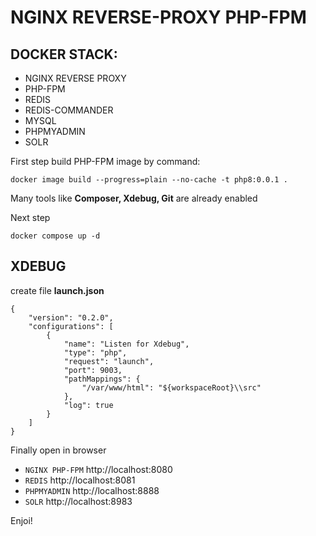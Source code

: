 # NGINX REVERSE-PROXY PHP-FPM

## DOCKER STACK:
- NGINX REVERSE PROXY
- PHP-FPM
- REDIS
- REDIS-COMMANDER
- MYSQL
- PHPMYADMIN
- SOLR

First step build PHP-FPM image by command:

```
docker image build --progress=plain --no-cache -t php8:0.0.1 .
```
Many tools like **Composer, Xdebug, Git** are already enabled

Next step
```
docker compose up -d
```
## XDEBUG
create file **launch.json**
```
{
    "version": "0.2.0",
    "configurations": [
        {
            "name": "Listen for Xdebug",
            "type": "php",
            "request": "launch",
            "port": 9003,
            "pathMappings": {
                "/var/www/html": "${workspaceRoot}\\src"
            },
            "log": true
        }
    ]
}
```

Finally
open in browser
- ```NGINX PHP-FPM``` http://localhost:8080
- ```REDIS``` http://localhost:8081
- ```PHPMYADMIN``` http://localhost:8888
- ```SOLR``` http://localhost:8983

Enjoi!
